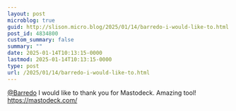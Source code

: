 ```yaml
---
layout: post
microblog: true
guid: http://slison.micro.blog/2025/01/14/barredo-i-would-like-to.html
post_id: 4834800
custom_summary: false
summary: ""
date: 2025-01-14T10:13:15-0000
lastmod: 2025-01-14T10:13:15-0000
type: post
url: /2025/01/14/barredo-i-would-like-to.html
---
```

<p><span class="h-card" translate="no"><a href="https://mastodon.social/@Barredo" class="u-url mention">@<span>Barredo</span></a></span> I would like to thank you for Mastodeck. Amazing tool!<br /><a href="https://mastodeck.com/" target="_blank" rel="nofollow noopener noreferrer" translate="no"><span class="invisible">https://</span><span class="">mastodeck.com/</span><span class="invisible"></span></a></p>
